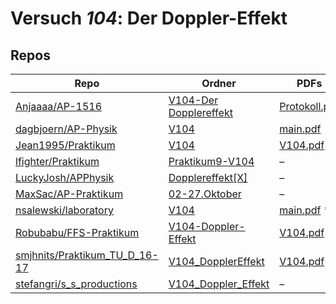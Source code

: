 # Versuch *104*: Der Doppler-Effekt

## Repos

|                                 Repo                                 |                                                                Ordner                                                                 |                                                                                   PDFs                                                                                   |
|----------------------------------------------------------------------|---------------------------------------------------------------------------------------------------------------------------------------|--------------------------------------------------------------------------------------------------------------------------------------------------------------------------|
|[Anjaaaa/AP-1516](../repo/Anjaaaa/AP-1516)                            |[V104-Der Dopplereffekt](https://github.com/anjabeck/AP-1516/tree/master/V104-Der%20Dopplereffekt)                                     |[Protokoll.pdf](https://docs.google.com/viewer?url=https://raw.githubusercontent.com/Anjaaaa/AP-1516/master/V104-Der%20Dopplereffekt/Protokoll.pdf)                       |
|[dagbjoern/AP-Physik](../repo/dagbjoern/AP-Physik)                    |[V104](https://github.com/dagbjoern/AP-Physik/tree/master/V104)                                                                        |[main.pdf](https://docs.google.com/viewer?url=https://raw.githubusercontent.com/dagbjoern/AP-Physik/master/V104/main.pdf)                                                 |
|[Jean1995/Praktikum](../repo/Jean1995/Praktikum)                      |[V104](https://github.com/Jean1995/Praktikum/tree/master/V104)                                                                         |[V104.pdf](https://docs.google.com/viewer?url=https://raw.githubusercontent.com/Jean1995/Praktikum/master/Protokolle_Fertig/V104.pdf)                                     |
|[lfighter/Praktikum](../repo/lfighter/Praktikum)                      |[Praktikum9-V104](https://github.com/lfighter/Praktikum/tree/master/Praktikum9-V104)                                                   |–                                                                                                                                                                         |
|[LuckyJosh/APPhysik](../repo/LuckyJosh/APPhysik)                      |[Dopplereffekt[X]](https://github.com/LuckyJosh/APPhysik/tree/master/Dopplereffekt%5BX%5D)                                             |–                                                                                                                                                                         |
|[MaxSac/AP-Praktikum](../repo/MaxSac/AP-Praktikum)                    |[02-27.Oktober](https://github.com/MaxSac/AP-Praktikum/tree/master/02-27.Oktober)                                                      |–                                                                                                                                                                         |
|[nsalewski/laboratory](../repo/nsalewski/laboratory)                  |[V104](https://github.com/nsalewski/laboratory/tree/master/V104)                                                                       |[main.pdf](https://docs.google.com/viewer?url=https://raw.githubusercontent.com/NicoWeio/awesome-ap-pdfs/main/nsalewski%E2%88%95laboratory/104/main.pdf) \*               |
|[Robubabu/FFS-Praktikum](../repo/Robubabu/FFS-Praktikum)              |[V104-Doppler-Effekt](https://github.com/Robubabu/FFS-Praktikum/tree/master/V104-Doppler-Effekt)                                       |[V104.pdf](https://docs.google.com/viewer?url=https://raw.githubusercontent.com/Robubabu/FFS-Praktikum/master/Versuchs_pdfs/WS/V104.pdf)                                  |
|[smjhnits/Praktikum_TU_D_16-17](../repo/smjhnits/Praktikum_TU_D_16-17)|[V104_DopplerEffekt](https://github.com/smjhnits/Praktikum_TU_D_16-17/tree/master/Anf%C3%A4ngerpraktikum/Protokolle/V104_DopplerEffekt)|[V104.pdf](https://docs.google.com/viewer?url=https://raw.githubusercontent.com/smjhnits/Praktikum_TU_D_16-17/master/Anf%C3%A4ngerpraktikum/Fertige%20Protokolle/V104.pdf)|
|[stefangri/s_s_productions](../repo/stefangri/s_s_productions)        |[V104_Doppler_Effekt](https://github.com/stefangri/s_s_productions/tree/master/PHY341/V104_Doppler_Effekt)                             |–                                                                                                                                                                         |
